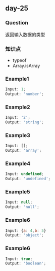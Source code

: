 ## day-25

### Question

返回输入数据的类型

### 知识点

- typeof
- Array.isArray

### Example1

```js
Input: 1;
Output: 'number';
```

### Example2

```js
Input: '2';
Output: 'string';
```

### Example3

```js
Input: [];
Output: 'array';
```

### Example4

```js
Input: undefined;
Output: 'undefined';
```

### Example5

```js
Input: null;
Output: 'null';
```

### Example6

```js
Input: {a: 4,b: 5}
Output: 'object';
```

### Example6

```js
Input: true;
Output: 'boolean';
```
